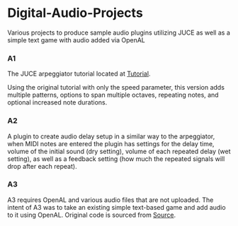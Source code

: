 # Digital-Audio-Projects
Various projects to produce sample audio plugins utilizing JUCE as well as a simple text game with audio added via OpenAL 

### A1 
The JUCE arpeggiator tutorial located at [Tutorial](https://docs.juce.com/master/tutorial_plugin_examples.html#tutorial_plugin_examples_arpeggiator).

Using the original tutorial with only the speed parameter, this version adds multiple patterns, options to span multiple octaves, repeating notes, and optional increased note durations.

### A2
A plugin to create audio delay setup in a similar way to the arpeggiator, when MIDI notes are entered the plugin has settings for the delay time, volume of the initial sound (dry setting), volume of each repeated delay (wet setting), as well as a feedback setting (how much the repeated signals will drop after each repeat).

### A3

A3 requires OpenAL and various audio files that are not uploaded. The intent of A3 was to take an existing simple text-based game and add audio to it using OpenAL. Original code is sourced from [Source](https://www.daniweb.com/programming/software-development/code/234254/neat-text-based-rpg-c-console#).
